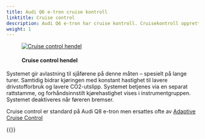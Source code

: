 ```yaml
---
title: Audi Q6 e-tron cruise kontroll
linktitle: Cruise control
description: Audi Q6 e-tron har cruise kontroll. Cruisekontroll opprettholder en ønsket kjørehastighet konstant med start på rundt 30 km/t (18,6 mph), forutsatt at den kan opprettholdes av motorkraft og motorbremseffekt.
weight: 1
---
```


<!-- markdownlint-disable MD033 -->
<figure>
    <a href="https://media.electrichasgoneaudi.net/multimedia/models/e-tron/technology/drivingassistance/cruisecontrol/cruisecontrolhandle.jpg">
        <img src="https://media.electrichasgoneaudi.net/multimedia/models/e-tron/technology/drivingassistance/cruisecontrol/cruisecontrolhandles.jpg"
        class="img-fluid" alt="Cruise control hendel" title="Cruise control hendel">
    </a>
    <figcaption><h4>Cruise control hendel</h4></figcaption>
</figure>

Systemet gir avlastning til sjåførene på denne måten – spesielt på lange turer. Samtidig bidrar kjøringen med konstant hastighet til lavere drivstofforbruk og lavere CO2-utslipp. Systemet betjenes via en separat rattstamme, og forhåndsinnstilt kjørehastighet vises i instrumentgruppen. Systemet deaktiveres når føreren bremser.

Cruise control er standard på Audi Q8 e-tron men ersattes ofte av [Adaptive Cruise Control](../adaptivecruisecontrol/)

{{<children description="true" />}}
